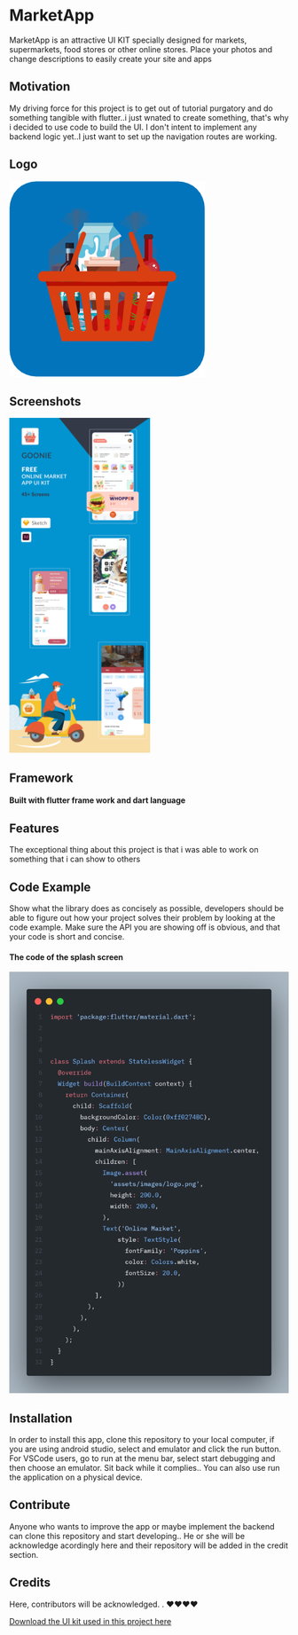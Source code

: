 # MarketApp

MarketApp is an attractive UI KIT specially designed for markets, supermarkets, food stores or other online stores. Place your photos and change descriptions to easily create your site and apps

## Motivation

My driving force for this project is to get out of tutorial purgatory and do something tangible with flutter..i just wnated to create something, that's why i decided to use code to build the UI. I don't intent to implement any backend logic yet..I just want to set up the navigation routes are working.

## Logo

![app-logo](/assets/images/logo.png)

## Screenshots

![Cover](/assets/general-overview.png)

## Framework

#### Built with flutter frame work and dart language

## Features

The exceptional thing about this project is that i was able to work on something that i can show to others

## Code Example

Show what the library does as concisely as possible, developers should be able to figure out how your project solves their problem by looking at the code example. Make sure the API you are showing off is obvious, and that your code is short and concise.

#### The code of the splash screen

![code-sample](/assets/code-sample.png)

## Installation

In order to install this app, clone this repository to your local computer, if you are using android studio, select and emulator and click the run button. For VSCode users, go to run at the menu bar, select start debugging and then choose an emulator. Sit back while it complies.. You can also use run the application on a physical device.

## Contribute

Anyone who wants to improve the app or maybe implement the backend can clone this repository and start developing.. He or she will be acknowledge acordingly here and their repository will be added in the credit section.

## Credits

Here, contributors will be acknowledged. .
❤❤❤❤

[Download the UI kit used in this project here](https://www.uistore.design/items/goonie-online-market-ui-kit-for-adobe-xd-and-sketch/ "Download the UI kit")
